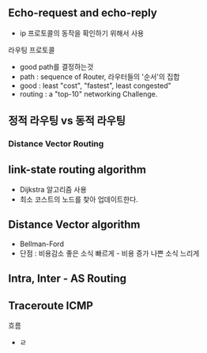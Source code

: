 ## Echo-request and echo-reply

- ip 프로토콜의 동작을 확인하기 위해서 사용 

라우팅 프로토콜

- good path를 결정하는것
- path : sequence of Router, 라우터들의 '순서'의 집합
- good : least "cost", "fastest", least congested"
- routing : a "top-10" networking Challenge. 

## 정적 라우팅 vs 동적 라우팅

### Distance Vector Routing

## link-state routing algorithm
 - Dijkstra 알고리즘 사용
 - 최소 코스트의 노드를 찾아 업데이트한다. 

## Distance Vector algorithm
 - Bellman-Ford
 - 단점 : 비용감소 좋은 소식 빠르게 - 비용 증가 나쁜 소식 느리게

## Intra, Inter - AS Routing

## Traceroute ICMP


흐름 
- ㄹ
